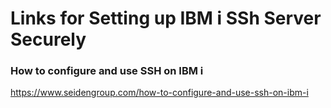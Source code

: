 # Links for Setting up IBM i SSh Server Securely 

### How to configure and use SSH on IBM i    
https://www.seidengroup.com/how-to-configure-and-use-ssh-on-ibm-i    



